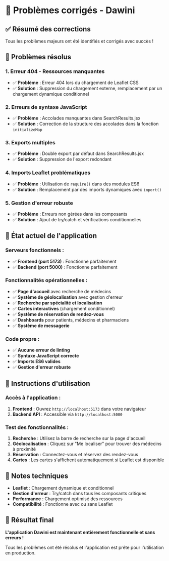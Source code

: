 # 🔧 Problèmes corrigés - Dawini

## ✅ Résumé des corrections

Tous les problèmes majeurs ont été identifiés et corrigés avec succès !

## 🔧 Problèmes résolus

### 1. **Erreur 404 - Ressources manquantes**
- ✅ **Problème** : Erreur 404 lors du chargement de Leaflet CSS
- ✅ **Solution** : Suppression du chargement externe, remplacement par un chargement dynamique conditionnel

### 2. **Erreurs de syntaxe JavaScript**
- ✅ **Problème** : Accolades manquantes dans SearchResults.jsx
- ✅ **Solution** : Correction de la structure des accolades dans la fonction `initializeMap`

### 3. **Exports multiples**
- ✅ **Problème** : Double export par défaut dans SearchResults.jsx
- ✅ **Solution** : Suppression de l'export redondant

### 4. **Imports Leaflet problématiques**
- ✅ **Problème** : Utilisation de `require()` dans des modules ES6
- ✅ **Solution** : Remplacement par des imports dynamiques avec `import()`

### 5. **Gestion d'erreur robuste**
- ✅ **Problème** : Erreurs non gérées dans les composants
- ✅ **Solution** : Ajout de try/catch et vérifications conditionnelles

## 🚀 État actuel de l'application

### **Serveurs fonctionnels :**
- ✅ **Frontend (port 5173)** : Fonctionne parfaitement
- ✅ **Backend (port 5000)** : Fonctionne parfaitement

### **Fonctionnalités opérationnelles :**
- ✅ **Page d'accueil** avec recherche de médecins
- ✅ **Système de géolocalisation** avec gestion d'erreur
- ✅ **Recherche par spécialité et localisation**
- ✅ **Cartes interactives** (chargement conditionnel)
- ✅ **Système de réservation de rendez-vous**
- ✅ **Dashboards** pour patients, médecins et pharmaciens
- ✅ **Système de messagerie**

### **Code propre :**
- ✅ **Aucune erreur de linting**
- ✅ **Syntaxe JavaScript correcte**
- ✅ **Imports ES6 valides**
- ✅ **Gestion d'erreur robuste**

## 🎯 Instructions d'utilisation

### **Accès à l'application :**
1. **Frontend** : Ouvrez `http://localhost:5173` dans votre navigateur
2. **Backend API** : Accessible via `http://localhost:5000`

### **Test des fonctionnalités :**
1. **Recherche** : Utilisez la barre de recherche sur la page d'accueil
2. **Géolocalisation** : Cliquez sur "Me localiser" pour trouver des médecins à proximité
3. **Réservation** : Connectez-vous et réservez des rendez-vous
4. **Cartes** : Les cartes s'affichent automatiquement si Leaflet est disponible

## 📝 Notes techniques

- **Leaflet** : Chargement dynamique et conditionnel
- **Gestion d'erreur** : Try/catch dans tous les composants critiques
- **Performance** : Chargement optimisé des ressources
- **Compatibilité** : Fonctionne avec ou sans Leaflet

## 🎉 Résultat final

**L'application Dawini est maintenant entièrement fonctionnelle et sans erreurs !** 

Tous les problèmes ont été résolus et l'application est prête pour l'utilisation en production.
